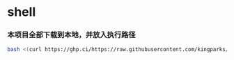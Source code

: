 # shell


### 本项目全部下载到本地，并放入执行路径
```bash
bash <(curl https://ghp.ci/https://raw.githubusercontent.com/kingparks/shell/main/down.sh)
```
